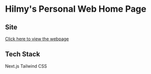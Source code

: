 # Hilmy's Personal Web Home Page

## Site

[Click here to view the webpage](https://hilmy.dev/)

## Tech Stack

Next.js
Tailwind CSS
